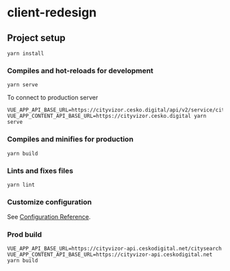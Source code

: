 # client-redesign

## Project setup
```
yarn install
```

### Compiles and hot-reloads for development
```
yarn serve
```

To connect to production server

```shell script
VUE_APP_API_BASE_URL=https://cityvizor.cesko.digital/api/v2/service/citysearch VUE_APP_CONTENT_API_BASE_URL=https://cityvizor.cesko.digital yarn serve
```

### Compiles and minifies for production
```
yarn build
```

### Lints and fixes files
```
yarn lint
```

### Customize configuration
See [Configuration Reference](https://cli.vuejs.org/config/).


### Prod build
```shell script
VUE_APP_API_BASE_URL=https://cityvizor-api.ceskodigital.net/citysearch VUE_APP_CONTENT_API_BASE_URL=https://cityvizor-api.ceskodigital.net yarn build 
```
